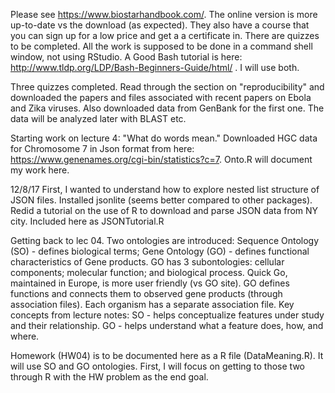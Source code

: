 Please see https://www.biostarhandbook.com/. The online version is more up-to-date vs the download (as expected).
They also have a course that you can sign up for a low price and get a a certificate in. There are quizzes to be
completed. All the work is supposed to be done in a command shell window, not using RStudio. A Good Bash tutorial is here: http://www.tldp.org/LDP/Bash-Beginners-Guide/html/ . I will use both. 

Three quizzes completed. Read through the section on "reproducibility" and downloaded the papers and files associated with recent papers on Ebola and Zika viruses. Also downloaded data from GenBank for the first one. The data will be analyzed later with BLAST etc.

Starting work on lecture 4:  "What do words mean." Downloaded HGC data for Chromosome 7 in Json format from here: https://www.genenames.org/cgi-bin/statistics?c=7. Onto.R will document my work here. 

12/8/17 First, I wanted to understand how to explore nested list structure of JSON files. Installed jsonlite (seems better compared to other packages). Redid a tutorial on the use of R to download and parse JSON data from NY city. Included here as JSONTutorial.R

Getting back to lec 04. Two ontologies are introduced: Sequence Ontology (SO) - defines biological terms; Gene Ontology 
(GO) - defines functional characteristics of Gene products. GO has 3 subontologies: cellular components; molecular
function; and biological process. Quick Go, maintained in Europe, is more user friendly (vs GO site). GO defines
functions and connects them to observed gene products (through association files). Each organism has a separate
association file. Key concepts from lecture notes: SO - helps conceptualize features  under study and  their 
relationship. GO - helps understand what a feature does, how, and where. 

Homework (HW04) is to be documented here as a R file (DataMeaning.R). It will use SO and GO ontologies. First, I will focus on getting to those two through R with the HW problem as the end goal.

